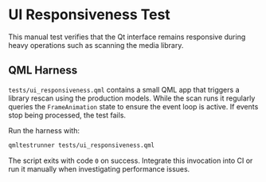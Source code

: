 # UI Responsiveness Test

This manual test verifies that the Qt interface remains responsive during heavy
operations such as scanning the media library.

## QML Harness

`tests/ui_responsiveness.qml` contains a small QML app that triggers a library
rescan using the production models. While the scan runs it regularly queries the
`FrameAnimation` state to ensure the event loop is active. If events stop being
processed, the test fails.

Run the harness with:
```bash
qmltestrunner tests/ui_responsiveness.qml
```

The script exits with code `0` on success. Integrate this invocation into CI or
run it manually when investigating performance issues.

